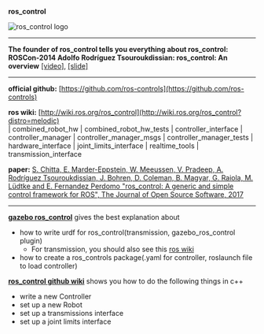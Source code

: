 **ros_control**  
  
![ros_control logo](https://avatars1.githubusercontent.com/u/4827547?s=200&v=4)  

---

**The founder of ros_control tells you everything about ros_control:**  
**ROSCon-2014 Adolfo Rodríguez Tsouroukdissian: ros_control: An overview** [[video]](https://vimeo.com/107507546), [[slide]](https://roscon.ros.org/2014/wp-content/uploads/2014/07/ros_control_an_overview.pdf)

---

**official github:** [https://github.com/ros-controls](https://github.com/ros-controls)  

**ros wiki:** [http://wiki.ros.org/ros_control](http://wiki.ros.org/ros_control?distro=melodic)  
| combined_robot_hw | combined_robot_hw_tests | controller_interface | controller_manager | controller_manager_msgs | controller_manager_tests | hardware_interface | joint_limits_interface | realtime_tools | transmission_interface 

**paper:** [S. Chitta, E. Marder-Eppstein, W. Meeussen, V. Pradeep, A. Rodríguez Tsouroukdissian, J. Bohren, D. Coleman, B. Magyar, G. Raiola, M. Lüdtke and E. Fernandez Perdomo "ros_control: A generic and simple control framework for ROS", The Journal of Open Source Software, 2017](https://github.com/ros-controls/joss_paper/blob/master/paper.md)

---

[**gazebo ros_control**](http://gazebosim.org/tutorials/?tut=ros_control) gives the best explanation about 
  * how to write urdf for ros_control(transmission, gazebo_ros_control plugin)
      - For transmission, you should also see this [ros wiki](http://wiki.ros.org/urdf/XML/Transmission)
  * how to create a ros_controls package(.yaml for controller, roslaunch file to load controller)

[**ros_control github wiki**](https://github.com/ros-controls/ros_control/wiki)  shows you how to do the following things in c++
  * write a new Controller
  * set up a new Robot
  * set up a transmissions interface
  * set up a joint limits interface
  
